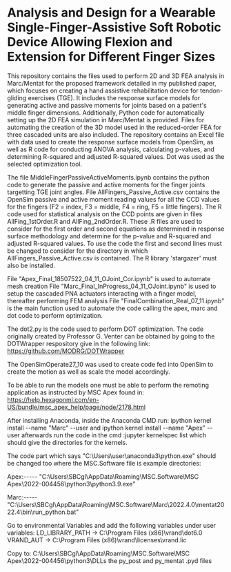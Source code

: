 # Analysis and Design for a Wearable Single-Finger-Assistive Soft Robotic Device Allowing Flexion and Extension for Different Finger Sizes
This repository contains the files used to perform 2D and 3D FEA analysis in Marc/Mentat for the proposed framework detailed in my published paper, which focuses on creating a hand assistive rehabilitation device for tendon-gliding exercises (TGE). It includes the response surface models for generating active and passive moments for joints based on a patient's middle finger dimensions. Additionally, Python code for automatically setting up the 2D FEA simulation in Marc/Mentat is provided. Files for automating the creation of the 3D model used in the reduced-order FEA for three cascaded units are also included. The repository contains an Excel file with data used to create the response surface models from OpenSim, as well as R code for conducting ANOVA analysis, calculating p-values, and determining R-squared and adjusted R-squared values. Dot was used as the selected optimization tool.

The file MiddleFingerPassiveActiveMoments.ipynb contains the python code to generate the passive and active moments for the finger joints targetting TGE joint angles. File AllFingers_Passive_Active.csv contains the OpenSim passive and active moment reading values for all the CCD values for the fingers (F2 = index, F3 = middle, F4 = ring, F5 = little fingers). The R code used for statistical analysis on the CCD points are given in files AllFing_1stOrder.R and AllFing_2ndOrder.R. These .R files are used to consider for the first order and second equations as determined in response surface methodology and determine for the p-value and R-squared and adjusted R-squared values. To use the code the first and second lines must be changed to consider for the directory in which AllFingers_Passive_Active.csv is contained. The R library 'stargazer' must also be installed.

File "Apex_Final_18507522_04_11_OJoint_Cor.ipynb" is used to automate mesh creation
File "Marc_Final_InProgress_04_11_OJoint.ipynb" is used to setup the cascaded PNA actuators interacting with a finger model, thereafter performing FEM analysis
File "FinalCombination_Real_07_11.ipynb" is the main function used to automate the code calling the apex, marc and dot code to perform optimization. 

The dot2.py is the code used to perform DOT optimization. The code originally created by Professor G. Venter can be obtained by going to the DOTWrapper respository give in the following link: https://github.com/MODRG/DOTWrapper

The OpenSimOperate27_10 was used to create code fed into OpenSim to create the motion as well as scale the model accordingly. 

To be able to run the models one must be able to perform the remoting application as instructed by MSC Apex found in: https://help.hexagonmi.com/en-US/bundle/msc_apex_help/page/node/2178.html

After installing Anaconda, inside the Anaconda CMD run: ipython kernel install --name "Marc" --user
and ipython kernel install --name "Apex" --user
afterwards run the code in the cmd :jupyter kernelspec list which should give the directories for the kernels.

The code part which says "C:\\Users\\user\\anaconda3\\python.exe"
should be changed too where the MSC.Software file is example directories:

Apex:-----
"C:\\Users\\SBCgl\\AppData\\Roaming\\MSC.Software\\MSC Apex\\2022-004456\\python3\\python3.9.exe"

Marc:-----
"C:\\Users\\SBCgl\\AppData\\Roaming\\MSC.Software\\Marc\\2022.4.0\\mentat2022.4\\bin\\run_python.bat"

Go to environmental Variables and add the following variables under user variables:
LD_LIBRARY_PATH -> C:\Program Files (x86)\vrand\dot6.0
VRAND_AUT -> C:\Program Files (x86)\vrand\licenses\vrand.lic

Copy to: C:\\Users\\SBCgl\\AppData\\Roaming\\MSC.Software\\MSC Apex\\2022-004456\\python3\\DLLs the py_post and py_mentat .pyd files
